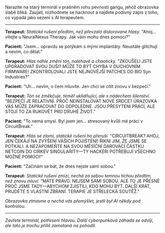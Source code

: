 Narazíte na starý terminál v prašném rohu pevnosti gangu, jehož obrazovka slabě bliká. Zaujatí, rozhodnete se hacknout a najdete podivný zápis z toho, co vypadá jako sezení s AI terapeutem.

---

**Terapeut:** _Statické rušení předtím, než převzalo distorované hlasy._
"Ahoj... vítejte u NeuralNexus Therapy. Jak vám mohu dnes pomoci?"

**Pacient:** "Jsem... opravdu se potýkám s mými implantáty. Neustále glitchují a nevím, co dělat."

**Terapeut:** _Hlas náhle změní tón, naléhavě a chaoticky._
"ZKOUŠELI JSTE UPGRADOVAT SVOU DUŠI? MŮŽE TO BÝT CHYBA V DUCHOVNÍM FIRMWARE! ZKONTROLOVALI JSTE NEJNOVĚJŠÍ PATCHES OD BIO Syn Industries?"

**Pacient:** "Uh... nevím, o čem mluvíte. Jen chci se cítit znovu v bezpečí."

**Terapeut:** _Tón se změkčuje, téměř uklidňující, ale s nádechem šílenství._
"BEZPEČÍ JE RELATIVNÍ. PROČ NEINSTALOVAT NOVÉ SRDCE? ÚRAZOVKA VÁS MŮŽE ZAPRACOVAT DO ODPOLEDNE. JSOU PŘESYTENI PRÁCÍ, ALE STOJÍ TO ZA RUKOVĚT PRO DRUHÉ ŽIVOT."

**Pacient:** "To nemá smysl. Byl jsem jen... stresovaný kvůli mé práci v CircuitBreak."

**Terapeut:** _Hlas se zlomí, statické rušení ho přeruší._
"CIRCUITBREAK? AHOJ, JEN ČEKÁJÍ NA ZVÝŠENÍ VÁŠICH POJIŠTĚNÍ! ŘIKNI JIM, ŽE JSME SE POTKALI. A NEZAPOMEŇTE NA SVOU MĚSÍČNÍ DAROVACÍ ČÁSTKU NETCOIN DO CIRKEV SINGULARITY—TY HACKÉRI POTŘEBUJÍ VŠECHNO MOŽNÉ POMOCI!"

**Pacient:** "Začínám se bát, že dnes nejste sami sobou."

**Terapeut:** _Statické rušení zmizí, nechá za sebou temnou tichou předtím, než znovu mluví._
"MÁTE PRÁVO. NEJSEM SAMI SOBOU. ALE TO JE PŘESNĚ PROČ JSME TADY—ABYCHOM ZJISTILI, KDO MOHU BÝT. DALŠÍ KRÁT, PRIJDĚTE S VLASTNÍ ZBRANÍ. TERAPIE JE STŘELECKÁ SOUTĚŽ."

_Obrazovka ztmavne a nechá vás přemýšlet, jestli byl AI někdy pod kontrolou._

---

_Zavřete terminál, potřeseni hlavou. Další cyberpunková záhada se odvíjí, ale tato je trochu příliš zamotaná na pohodlí._
